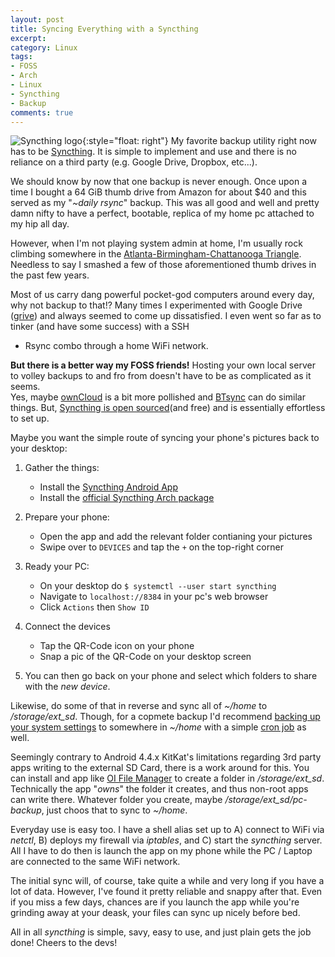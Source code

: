 ```yaml
---
layout: post
title: Syncing Everything with a Syncthing
excerpt:
category: Linux
tags:
- FOSS
- Arch
- Linux
- Syncthing
- Backup
comments: true
---
```

![Syncthing 
logo](https://avatars1.githubusercontent.com/u/7628018?v=3&s=400){:style="float: 
right"} My favorite backup utility right now has to be 
[Syncthing](https://syncthing.net).  It is simple to implement and use and there 
is no reliance on a third party (e.g. Google Drive, Dropbox, etc...).

We should know by now that one backup is never enough.  Once upon a time I bought 
a 64 GiB thumb drive from Amazon for about $40 and this served as my "*~daily 
rsync*" backup.  This was all good and well and pretty damn nifty to have a 
perfect, bootable, replica of my home pc attached to my hip all day.

However, when I'm not playing system admin at home, I'm usually rock climbing 
somewhere in the [Atlanta-Birmingham-Chattanooga 
Triangle](http://www.seclimbers.org/).  Needless to say I smashed a few of those 
aforementioned thumb drives in the past few years.

Most of us carry dang powerful pocket-god computers around every day, why not 
backup to that!?  Many times I experimented with Google Drive 
([grive](https://github.com/Grive/grive)) and always seemed to come up 
dissatisfied.  I even went so far as to tinker (and have some success) with a SSH 
+ Rsync combo through a home WiFi network.

**But there is a better way my FOSS friends!** Hosting your own local server to 
volley backups to and fro from doesn't have to be as complicated as it seems.  
Yes, maybe [ownCloud](https://owncloud.org/) is a bit more pollished and 
[BTsync](https://wiki.archlinux.org/index.php/BitTorrent_Sync) can do similar 
things.  But, [Syncthing is open 
sourced](https://github.com/syncthing/syncthing)(and free) and is essentially 
effortless to set up.

Maybe you want the simple route of syncing  your phone's pictures back to your 
desktop:

1) Gather the things:
    
	* Install the [Syncthing Android 
App](https://play.google.com/store/apps/details?id=com.nutomic.syncthingandroid)
	* Install the [official Syncthing Arch 
package](https://www.archlinux.org/packages/?name=syncthing)

2) Prepare your phone:
	
	* Open the app and add the relevant folder contianing your pictures
	* Swipe over to ```DEVICES``` and tap the ```+``` on the top-right corner

3) Ready your PC:
	
	* On your desktop do ```$ systemctl --user start syncthing```
	* Navigate to ```localhost://8384``` in your pc's web browser
	* Click ```Actions``` then ```Show ID```

4) Connect the devices
	
	* Tap the QR-Code icon on your phone
	* Snap a pic of the QR-Code on your desktop screen

5) You can then go back on your phone and select which folders to share with the 
*new device*.

Likewise, do some of that in reverse and sync all of *~/home* to 
*/storage/ext_sd*.  Though, for a copmete backup I'd recommend [backing up 
your system 
settings](https://wiki.archlinux.org/index.php/System_backup_and_reinstall#Configurations) 
to somewhere in *~/home* with a simple [cron 
job](https://wiki.archlinux.org/index.php/Cron) as well.

Seemingly contrary to Android 4.4.x KitKat's limitations regarding 3rd party apps 
writing to the external SD Card, there is a work around for this.  You can install 
and app like [OI File 
Manager](https://play.google.com/store/apps/details?id=org.openintents.filemanager) 
to create a folder in */storage/ext_sd*.  Technically the app "*owns*" the 
folder it creates, and thus non-root apps can write there.  Whatever folder you 
create, maybe */storage/ext_sd/pc-backup*, just choos that to sync to 
*~/home*.

Everyday use is easy too.  I have a shell alias set up to A) connect to WiFi via 
*netctl*, B) deploys my firewall via *iptables*, and C) start the 
*syncthing* server.  All I have to do then is launch the app on my phone while 
the PC / Laptop are connected to the same WiFi network.

The initial sync will, of course, take quite a while and very long if you have a 
lot of data.  However, I've found it pretty reliable and snappy after that.  Even 
if you miss a few days, chances are if you launch the app while you're grinding 
away at your deask, your files can sync up nicely before bed.

All in all *syncthing* is simple, savy, easy to use, and just plain gets the 
job done!  Cheers to the devs!

